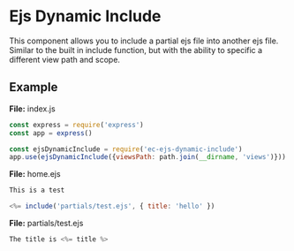 # Ejs Dynamic Include
This component allows you to include a partial ejs file into another ejs file. Similar to the built in include function, but with the ability to specific a different view path and scope.

## Example
**File:** index.js
```javascript
const express = require('express')
const app = express()

const ejsDynamicInclude = require('ec-ejs-dynamic-include')
app.use(ejsDynamicInclude({viewsPath: path.join(__dirname, 'views')}))
```

**File:** home.ejs
```javascript
This is a test

<%= include('partials/test.ejs', { title: 'hello' })
```

**File:** partials/test.ejs
```javascript
The title is <%= title %>
```

